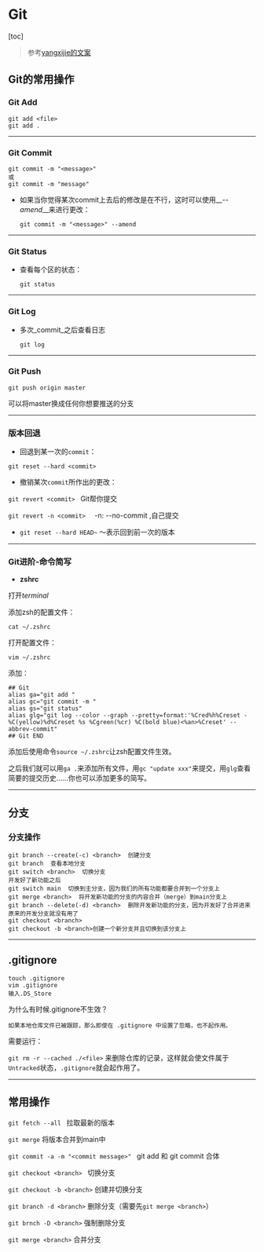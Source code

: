 # Git

[toc]

> 参考[yangxijie的文案](https://yang-xijie.github.io/LECTURE/Git/git/)

## Git的常用操作

### Git Add

```
git add <file>
git add .
```



-----



### Git Commit

```
git commit -m "<message>"
或
git commit -m "message"
```

* 如果当你觉得某次commit上去后的修改是在不行，这时可以使用__*--amend*__来进行更改：

  ```
  git commit -m "<message>" --amend
  ```



-----



###  Git Status

* 查看每个区的状态：

  ```
  git status
  ```



-----



### Git Log

* 多次_commit_之后查看日志

  ```git log```



-----



### Git Push

```
git push origin master
```

可以将master换成任何你想要推送的分支



-----



### 版本回退

* 回退到某一次的`commit`：

```git reset --hard <commit>```

* 撤销某次`commit`所作出的更改：

```git revert <commit> ```  Git帮你提交

```git revert -n <commit>  ```  -n:  --no-commit ,自己提交

* `git reset --hard HEAD~` ～表示回到前一次的版本



----



### Git进阶-命令简写

* **zshrc**

打开*terminal*

添加zsh的配置文件：

```cat ~/.zshrc```

打开配置文件：

```vim ~/.zshrc```

添加：

```
## Git
alias ga="git add "
alias gc="git commit -m "
alias gs="git status"
alias glg="git log --color --graph --pretty=format:'%Cred%h%Creset -%C(yellow)%d%Creset %s %Cgreen(%cr) %C(bold blue)<%an>%Creset' --abbrev-commit"
## Git END
```

添加后使用命令`source ~/.zshrc`让zsh配置文件生效。

之后我们就可以用`ga .`来添加所有文件，用`gc "update xxx"`来提交，用`glg`查看简要的提交历史……你也可以添加更多的简写。



---



## 分支

### 分支操作

```
git branch --create(-c) <branch>  创建分支
git branch  查看本地分支
git switch <branch>  切换分支
开发好了新功能之后
git switch main  切换到主分支，因为我们的所有功能都要合并到一个分支上
git merge <branch>  将开发新功能的分支的内容合并（merge）到main分支上
git branch --delete(-d) <branch>  删除开发新功能的分支，因为开发好了合并进来原来的开发分支就没有用了
git checkout <branch>
git checkout -b <branch>创建一个新分支并且切换到该分支上
```



---



## .gitignore

```
touch .gitignore
vim .gitignore
输入.DS_Store
```

为什么有时候.gitignore不生效？

```
如果本地仓库文件已被跟踪，那么即使在 .gitignore 中设置了忽略，也不起作用。
```

需要运行：

`git rm -r --cached ./<file>` 来删除仓库的记录，这样就会使文件属于`Untracked`状态，`.gitignore`就会起作用了。



---



## 常用操作

`git fetch --all `  拉取最新的版本

`git merge`  将版本合并到main中

`git commit -a -m "<commit message>" `  git add 和 git commit  合体

`git checkout <branch> `  切换分支

`git checkout -b <branch>` 	创建并切换分支

`git branch -d <branch>` 删除分支（需要先`git merge <branch>`）

`git brnch -D <branch>` 强制删除分支

`git merge <branch>` 合并分支







